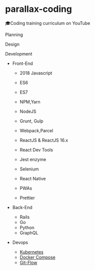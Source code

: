 # parallax-coding
🎓Coding training curriculum on YouTube


Planning


Design


Development
 - Front-End
   - 2018 Javascript
   - ES6
   - ES7
   - NPM,Yarn
   - NodeJS
   - Grunt, Gulp
   - Webpack,Parcel
   
   - ReactJS & ReactJS 16.x
   - React Dev Tools
   - Jest enzyme
   - Selenium
   
   - React Native
   - PWAs
   
   - Prettier
   
 - Back-End
   - Rails
   - Go
   - Python
   - GraphQL
   
 - Devops
   - [Kubernetes](https://github.com/TeddyGhim/parallax-coding/blob/master/devops/kubernetes/README.md)
   - [Docker Compose](https://github.com/TeddyGhim/parallax-coding/blob/master/devops/docker-compose/README.md)
   - [Git-Flow](https://github.com/TeddyGhim/parallax-coding/blob/master/devops/git-flow/README.md)

